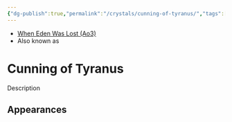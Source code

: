 ```yaml
---
{"dg-publish":true,"permalink":"/crystals/cunning-of-tyranus/","tags":["color","attuned","crystal"]}
---
```


- [When Eden Was Lost (Ao3)](https://archiveofourown.org/works/19334440/chapters/45992584)
- Also known as 

# Cunning of Tyranus
Description

**Appearances**
- 
